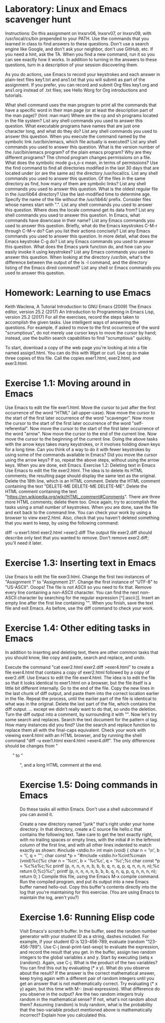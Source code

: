 # Laboratory: Linux and Emacs scavenger hunt
Instructions: Do this assignment on lnxsrv06, lnxsrv07, or lnxsrv09, with /usr/local/cs/bin prepended to your PATH. Use the commands that you learned in class to find answers to these questions. Don't use a search engine like Google, and don't ask your neighbor, don't use GitHub, etc. If you need a hint, ask the TA. When you find a new command, run it so you can see exactly how it works. In addition to turning in the answers to these questions, turn in a description of your session discovering them.

As you do actions, use Emacs to record your keystrokes and each answer in plain-text files key1.txt and ans1.txt that you will submit as part of the assignment. If you prefer, you can record and submit Org files key1.org and ans1.org instead of .txt files; see Hello Worg for Org introductions and tutorials.

What shell command uses the man program to print all the commands that have a specific word in their man page (or at least the description part of the man page)? (hint: man man)
Where are the cp and sh programs located in the file system? List any shell commands you used to answer this question.
What executable programs have names that are just one character long, and what do they do? List any shell commands you used to answer this question.
When you execute the command named by the symbolic link /usr/bin/emacs, which file actually is executed? List any shell commands you used to answer this question.
What is the version number of the /usr/bin/emacs program? of the plain emacs program? Why are they different programs?
The chmod program changes permissions on a file. What does the symbolic mode g+s,o-x mean, in terms of permissions?
Use the find command to find all directories modified in the last 30 days that are located under (or are the same as) the directory /usr/local/cs. List any shell commands you used to answer this question.
Of the files in the same directory as find, how many of them are symbolic links? List any shell commands you used to answer this question.
What is the oldest regular file in the /usr/lib64 directory? Use the last-modified time to determine age. Specify the name of the file without the /usr/lib64/ prefix. Consider files whose names start with ".". List any shell commands you used to answer this question.
Where does the locale command get its data from? List any shell commands you used to answer this question.
In Emacs, what commands have downcase in their name? List any Emacs commands you used to answer this question.
Briefly, what do the Emacs keystrokes C-M-r through C-M-v do? Can you list their actions concisely? List any Emacs commands you used to answer this question.
In more detail, what does the Emacs keystroke C-g do? List any Emacs commands you used to answer this question.
What does the Emacs yank function do, and how can you easily invoke it using keystrokes? List any Emacs commands you used to answer this question.
When looking at the directory /usr/bin, what's the difference between the output of the ls -l command, and the directory listing of the Emacs dired command? List any shell or Emacs commands you used to answer this question.

# Homework: Learning to use Emacs
Keith Waclena, A Tutorial Introduction to GNU Emacs (2009)
The Emacs editor, version 25.2 (2017)
An Introduction to Programming in Emacs Lisp, version 25.2 (2017)
For all the exercises, record the steps taken to accomplish the given tasks. Use intelligent ways of answering the questions. For example, if asked to move to the first occurrence of the word "scrumptious", do not merely use cursor keys to move the cursor by hand; instead, use the builtin search capabilities to find "scrumptious" quickly.

To start, download a copy of the web page you're looking at into a file named assign1.html. You can do this with Wget or curl. Use cp to make three copies of this file. Call the copies exer1.html, exer2.html, and exer3.html.

# Exercise 1.1: Moving around in Emacs
Use Emacs to edit the file exer1.html.
Move the cursor to just after the first occurrence of the word "HTML" (all upper-case).
Now move the cursor to the start of the first later occurrence of the word "scavenger".
Now move the cursor to the start of the first later occurrence of the word "self-referential".
Now move the cursor to the start of the first later occurrence of the word "arrow".
Now move the cursor to the end of the current line.
Now move the cursor to the beginning of the current line.
Doing the above tasks with the arrow keys takes many keystrokes, or it involves holding down keys for a long time. Can you think of a way to do it with fewer keystrokes by using some of the commands available in Emacs?
Did you move the cursor using the arrow keys? If so, repeat the above steps, without using the arrow keys.
When you are done, exit Emacs.
Exercise 1.2: Deleting text in Emacs
Use Emacs to edit the file exer2.html. The idea is to delete its HTML comments; the resulting page should display the same text as the original.
Delete the 18th line, which is an HTML comment. <!-- HTML comments look like this. -->
Delete the HTML comment containing the text "DELETE-ME DELETE-ME DELETE-ME".
Delete the HTML comment containing the text "https://en.wikipedia.org/wiki/HTML_comment#Comments".
There are three more HTML comments; delete them too.
Once again, try to accomplish the tasks using a small number of keystrokes. When you are done, save the file and exit back to the command line. You can check your work by using a browser to view exer2.html. Also, check that you haven't deleted something that you want to keep, by using the following command:

diff -u exer1.html exer2.html >exer2.diff
The output file exer2.diff should describe only text that you wanted to remove. Don't remove exer2.diff; you'll need it later.

# Exercise 1.3: Inserting text in Emacs
Use Emacs to edit the file exer3.html.
Change the first two instances of "Assignment 1" to "Assignment 21".
Change the first instance of "UTF-8" to "US-ASCII".
Ooops! The file is not ASCII so you need to fix that. Remove every line containing a non-ASCII character. You can find the next non-ASCII character by searching for the regular expression [^[:ascii:]].
Insert an empty line after the first line containing "</ol>".
When you finish, save the text file and exit Emacs. As before, use the diff command to check your work.
# Exercise 1.4: Other editing tasks in Emacs
In addition to inserting and deleting text, there are other common tasks that you should know, like copy and paste, search and replace, and undo.

Execute the command "cat exer2.html exer2.diff >exer4.html" to create a file exer4.html that contains a copy of exer2.html followed by a copy of exer2.diff.
Use Emacs to edit the file exer4.html. The idea is to edit the file so that it looks identical to exer1.html on a browser, but the file itself is a little bit different internally.
Go to the end of the file. Copy the new lines in the last chunk of diff output, and paste them into the correct location earlier in the file.
Repeat the process, until the earlier part of the file is identical to what was in the original.
Delete the last part of the file, which contains the diff output.
… except we didn't really want to do that, so undo the deletion.
Turn the diff output into a comment, by surrounding it with "<!--" and "-->".
Now let's try some search and replaces. Search the text document for the pattern ol tag. How many instances did you find? Use the search and replace function to replace them all with the final-caps equivalent. 
Check your work with viewing exer4.html with an HTML browser, and by running the shell command "diff -u exer1.html exer4.html >exer4.diff". The only differences should be changes from "<ol>" to "<oL>", and a long HTML comment at the end.
# Exercise 1.5: Doing commands in Emacs
Do these tasks all within Emacs. Don't use a shell subcommand if you can avoid it.

Create a new directory named "junk" that's right under your home directory.
In that directory, create a C source file hello.c that contains the following text. Take care to get the text exactly right, with no trailing spaces or empty lines, with the initial # in the leftmost column of the first line, and with all other lines indented to match exactly as shown:
#include <stdio.h>
int
main (void)
{
  char n = '\n', b = '\\', q = '"';
  char const *p = "#include <stdio.h>%cint%cmain (void)%c{%c  char n = '%cn', b = '%c%c', q = '%c';%c  char const *p = %c%s%c;%c  printf (p, n, n, n, n, b, b, b, q, n, q, p, q, n, n, n, n);%c  return 0;%c}%c";
  printf (p, n, n, n, n, b, b, b, q, n, q, p, q, n, n, n, n);
  return 0;
}
Compile this file, using the Emacs M-x compile command.
Run the compiled program, and put its output into a new Emacs buffer named hello-out.
Copy this buffer's contents directly into the log that you're maintaining for this exercise. (You are using Emacs to maintain the log, aren't you?)
# Exercise 1.6: Running Elisp code
Visit Emacs's *scratch* buffer.
In the buffer, seed the random number generator with your student ID as a string, dashes included. For example, if your student ID is 123-456-789, evaluate (random "123-456-789"). Use C-j (eval-print-last-sexp) to evaluate the expression, and record the result that you get.
In the buffer, assign two random integers to the global variables x and y. Start by executing (setq x (random)). Again, use C-j.
What is the product of the two variables? You can find this out by evaluating (* x y). What do you observe about the result? If the answer is the correct mathematical answer, keep trying again with a different pair of random integers until you get an answer that is not mathematically correct.
Try evaluating (* x y) again, but this time with M-: (eval-expression). What difference do you observe in the output?
Are the two random integers truly random in the mathematical sense? If not, what's not random about them?
Assuming (random) is truly random, what is the probability that the two-variable product mentioned above is mathematically incorrect? Explain how you calculated this.
